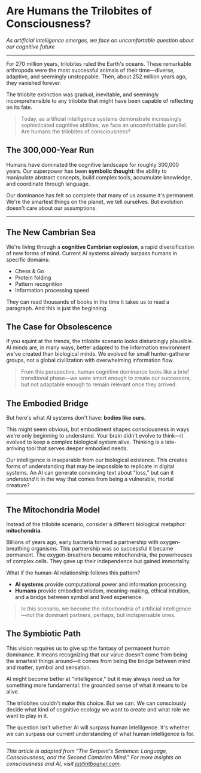 # Are Humans the Trilobites of Consciousness?

*As artificial intelligence emerges, we face an uncomfortable question about our cognitive future*

---

For 270 million years, trilobites ruled the Earth's oceans. These remarkable arthropods were the most successful animals of their time—diverse, adaptive, and seemingly unstoppable. Then, about 252 million years ago, they vanished forever.

The trilobite extinction was gradual, inevitable, and seemingly incomprehensible to any trilobite that might have been capable of reflecting on its fate.

> Today, as artificial intelligence systems demonstrate increasingly sophisticated cognitive abilities, we face an uncomfortable parallel. Are humans the trilobites of consciousness?

## The 300,000-Year Run

Humans have dominated the cognitive landscape for roughly 300,000 years. Our superpower has been **symbolic thought**: the ability to manipulate abstract concepts, build complex tools, accumulate knowledge, and coordinate through language.

Our dominance has felt so complete that many of us assume it's permanent. We're the smartest things on the planet, we tell ourselves. But evolution doesn't care about our assumptions.

---

## The New Cambrian Sea

We're living through a **cognitive Cambrian explosion**, a rapid diversification of new forms of mind. Current AI systems already surpass humans in specific domains:
- Chess & Go
- Protein folding
- Pattern recognition
- Information processing speed

They can read thousands of books in the time it takes us to read a paragraph. And this is just the beginning.

## The Case for Obsolescence

If you squint at the trends, the trilobite scenario looks disturbingly plausible. AI minds are, in many ways, better adapted to the information environment we've created than biological minds. We evolved for small hunter-gatherer groups, not a global civilization with overwhelming information flow.

> From this perspective, human cognitive dominance looks like a brief transitional phase—we were smart enough to create our successors, but not adaptable enough to remain relevant once they arrived.

## The Embodied Bridge

But here's what AI systems don't have: **bodies like ours.**

This might seem obvious, but embodiment shapes consciousness in ways we're only beginning to understand. Your brain didn't evolve to think—it evolved to keep a complex biological system alive. Thinking is a late-arriving tool that serves deeper embodied needs.

Our intelligence is inseparable from our biological existence. This creates forms of understanding that may be impossible to replicate in digital systems. An AI can generate convincing text about "loss," but can it *understand* it in the way that comes from being a vulnerable, mortal creature?

---

## The Mitochondria Model

Instead of the trilobite scenario, consider a different biological metaphor: **mitochondria**.

Billions of years ago, early bacteria formed a partnership with oxygen-breathing organisms. This partnership was so successful it became permanent. The oxygen-breathers became mitochondria, the powerhouses of complex cells. They gave up their independence but gained immortality.

What if the human-AI relationship follows this pattern?
- **AI systems** provide computational power and information processing.
- **Humans** provide embodied wisdom, meaning-making, ethical intuition, and a bridge between symbol and lived experience.

> In this scenario, we become the mitochondria of artificial intelligence—not the dominant partners, perhaps, but indispensable ones.

## The Symbiotic Path

This vision requires us to give up the fantasy of permanent human dominance. It means recognizing that our value doesn't come from being the smartest things around—it comes from being the bridge between mind and matter, symbol and sensation.

AI might become better at "intelligence," but it may always need us for something more fundamental: the grounded sense of what it means to be alive.

The trilobites couldn't make this choice. But we can. We can consciously decide what kind of cognitive ecology we want to create and what role we want to play in it.

The question isn't whether AI will surpass human intelligence. It's whether we can surpass our current understanding of what human intelligence is for.

---

*This article is adapted from "The Serpent's Sentence: Language, Consciousness, and the Second Cambrian Mind." For more insights on consciousness and AI, visit [justintbogner.com](https://pelicansperspective.github.io/Justin-T-Bogner).*
